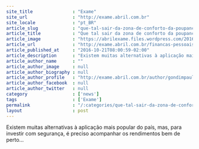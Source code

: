 ```yaml
---
site_title               : "Exame"
site_url                 : "http://exame.abril.com.br"
site_locale              : "pt_BR"
article_slug             : "que-tal-sair-da-zona-de-conforto-da-poupanca"
article_title            : "Que tal sair da zona de conforto da poupança?"
article_image            : "https://abrilexame.files.wordpress.com/2016/10/clear_01.jpg?quality=70&strip=all&w=810"
article_url              : "http://exame.abril.com.br/financas-pessoais/que-tal-sair-da-zona-de-conforto-da-poupanca/"
article_published_at     : "2016-10-21T08:00:59-02:00"
article_description      : "Existem muitas alternativas à aplicação mais popular do país, mas, para investir com segurança, é preciso acompanhar os rendimentos bem de perto..."
article_author_name      : ""
article_author_image     : null
article_author_biography : null
article_author_profile   : "http://exame.abril.com.br/author/gondimpaula/"
article_author_facebook  : null
article_author_twitter   : null
category                 : ['news']
tags                     : ['Exame']
permalink                : "/:categories/que-tal-sair-da-zona-de-conforto-da-poupanca/"
layout                   : post
---
```


Existem muitas alternativas à aplicação mais popular do país, mas, para investir com segurança, é preciso acompanhar os rendimentos bem de perto...
